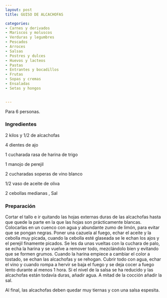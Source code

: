 ```yaml
---
layout: post
title: GUISO DE ALCACHOFAS

categories:
- Carnes y derivados
- Mariscos y moluscos
- Verduras y legumbres
- Pescados
- Arroces
- Salsas
- Postres y dulces
- Huevos y lacteos
- Pastas
- Entrantes y bocadillos
- Frutas
- Sopas y cremas
- Ensaladas
- Setas y hongos
 

---
```

Para 6 personas.

<h3>Ingredientes</h3>

2 kilos y 1/2 de alcachofas

4 dientes de ajo

1 cucharada rasa de harina de trigo

1 manojo de perejil

2 cucharadas soperas de vino blanco

1/2 vaso de aceite de oliva

2 cebollas medianas , Sal

<h3>Preparación</h3>

Cortar el tallo e ir quitando las hojas externas duras de las alcachofas hasta que quede la parte en la que las hojas son prácticamente blancas. Colocarlas en un cuenco con agua y abundante zumo de limón, para evitar que se pongan negras. Poner una cazuela al fuego, echar el aceite y la cebolla muy picada, cuando la cebolla esté glaseada se le echan los ajos y el perejil finamente picados. Se les da unas vueltas con la cuchara de palo, se echa la harina y se vuelve a remover todo, mezclándolo bien y evitando que se formen grumos. Cuando la harina empiece a cambiar el color a tostado, se echan las alcachofas y se rehogan. Cubrir todo con agua, echar el vino y cuando rompa a hervir se baja el fuego y se deja cocer a fuego lento durante al menos 1 hora. Si el nivel de la salsa se ha reducido y las alcachofas están todavía duras, añadir agua. A mitad de la cocción añadir la sal.

Al final, las alcachofas deben quedar muy tiernas y con una salsa espesita.

